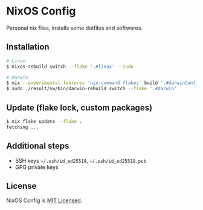 # NixOS Config

Personal nix files, installs some dotfiles and softwares.

## Installation

```sh
# Linux
$ nixos-rebuild switch --flake '.#linux' --sudo

# Darwin
$ nix --experimental-features 'nix-command flakes' build '.#darwinConfigurations.darwin.system'
$ sudo ./result/sw/bin/darwin-rebuild switch --flake '.#darwin'
```

## Update (flake lock, custom packages)

```sh
$ nix flake update --flake .
fetching ...
```

## Additional steps

- SSH keys `~/.ssh/id_ed25519`, `~/.ssh/id_ed25519.pub`
- GPG private keys

## License

NixOS Config is [MIT Licensed](./LICENSE).

